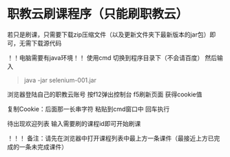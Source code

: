 # 职教云刷课程序（只能刷职教云）

若只是刷课，只需要下载zip压缩文件（以及更新文件夹下最新版本的jar包）即可，无需下载源代码

！！电脑需要有java环境！！
使用cmd 切换到程序目录下（不会请百度）
然后输入
> java -jar selenium-001.jar

浏览器登陆自己的职教云账号 按f12弹出控制台 f5刷新页面 获得cookie值

复制Cookie：后面那一长串字符  粘贴到cmd窗口中 回车执行

待出现欢迎列表 输入需要刷的课程id即可开始刷课
 
！！！ 备注：请先在浏览器中打开课程列表中最上方一条课件（最接近上方已完成的一条未完成课件）
 



